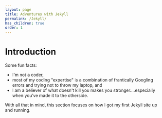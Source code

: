 ```yaml
---
layout: page
title: Adventures with Jekyll
permalink: /Jekyll/
has_children: true
order: 1
---
```


# Introduction

Some fun facts:
* I'm not a coder, 
* most of my coding "expertise" is a combination of frantically Googling errors and trying not to throw my laptop, and 
* I am a believer of what doesn't kill you makes you stronger....especially when you've made it to the otherside.

With all that in mind, this section focuses on how I got my first Jekyll site up and running.